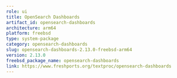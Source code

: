 ```yaml
---
role: ui
title: OpenSearch Dashboards
artifact_id: opensearch-dashboards
architecture: arm64
platform: freebsd
type: system-package
category: opensearch-dashboards
slug: opensearch-dashboards-2.13.0-freebsd-arm64
version: 2.13.0
freebsd_package_name: opensearch-dashboards
link: https://www.freshports.org/textproc/opensearch-dashboards
---
```

